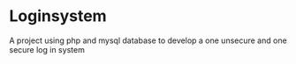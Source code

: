 # Loginsystem
A project using php and mysql database to develop a  one unsecure  and one secure log in system
